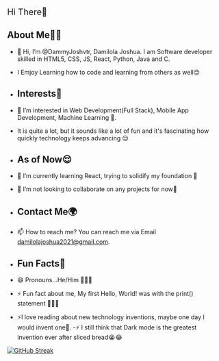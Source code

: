 <font style="
    font-size: 20px;
  ">Hi There👋</font>

## About Me🫠🦾
- 👋 Hi, I’m @DammyJoshvtr, Damilola Joshua. I am Software developer skilled in HTML5, CSS, JS, React, Python, Java and C.
- I Emjoy Learning how to code and learning from others as well😊

- ## Interests🤌
- 👀 I’m interested in Web Development(Full Stack), Mobile App Development, Machine Learning 🥲.
- It is quite a lot, but it sounds like a lot of fun and it's fascinating how quickly technology keeps advancing 😌

- ## As of Now😌
- 🌱 I’m currently learning React, trying to solidify my foundation 🥲
- 💞️ I’m not looking to collaborate on any projects for now👀

- ## Contact Me🌍
- 📫 How to reach me? You can reach me via Email damilolajoshua2021@gmail.com.

- ## Fun Facts🎈
- 😄 Pronouns...He/Him 🤸🏽‍♂️
- ⚡ Fun fact about me, My first Hello, World! was with the print() statement 🥲🤲🏽
- ⚡I love reading about new technology inventions, maybe one day I would invent one👀.
-⚡ I still think that Dark mode is the greatest invention ever after sliced bread😭😂

<!---
DammyJoshvtr/DammyJoshvtr is a ✨ special ✨ repository because its `README.md` (this file) appears on your GitHub profile.
You can click the Preview link to take a look at your changes.
--->

[![GitHub Streak](https://streak-stats.demolab.com?user=DammyJoshvtr&theme=dark)](https://git.io/streak-stats)

